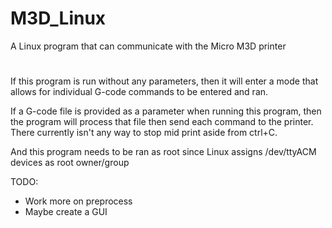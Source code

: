 # M3D_Linux
A Linux program that can communicate with the Micro M3D printer
#
If this program is run without any parameters, then it will enter a mode that allows for individual G-code commands to be entered and ran.

If a G-code file is provided as a parameter when running this program, then the program will process that file then send each command to the printer. There currently isn't any way to stop mid print aside from ctrl+C.

And this program needs to be ran as root since Linux assigns /dev/ttyACM devices as root owner/group

TODO:
* Work more on preprocess
* Maybe create a GUI
